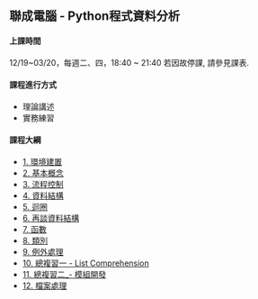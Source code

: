 ## 聯成電腦 - Python程式資料分析

#### 上課時間

12/19~03/20，每週二、四，18:40 ~ 21:40
若因故停課, 請參見課表.

#### 課程進行方式

- 理論講述
- 實務練習

#### 課程大綱
- [1. 環境建置](http://mirdex.github.io/Python_2024121903/1.%20environment.slides.html)
- [2. 基本概念](http://mirdex.github.io/Python_2024121903/2.%20basic%20concept.slides.html)
- [3. 流程控制](http://mirdex.github.io/Python_2024121903/3.%20流程控制(Q).slides.html)
- [4. 資料結構](http://mirdex.github.io/Python_2024121903/4.%20資料結構_Q.slides.html)
- [5. 迴圈](http://mirdex.github.io/Python_2024121903/5.%20迴圈_Q.slides.html)
- [6. 再談資料結構](http://mirdex.github.io/Python_2024121903/6.%20再談資料結構_Q.slides.html)
- [7. 函數](http://mirdex.github.io/Python_2024121903/7.%20函數_Q.slides.html)
- [8. 類別](http://mirdex.github.io/Python_2024121903/8.%20類別_Q.slides.html)
- [9. 例外處理](http://mirdex.github.io/Python_2024121903/9.%20例外處理.slides.html)
- [10. 總複習一 - List Comprehension](http://mirdex.github.io/Python_2024121903/10.%20總複習一_Comprehension_Q.slides.html)
- [11. 總複習二_- 模組開發](http://mirdex.github.io/Python_2024121903/11.%20總複習二_模組開發_Q.slides.html)
- [12. 檔案處理](http://mirdex.github.io/Python_2024121903/12.%20檔案處理_Q.slides.html)
